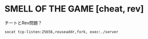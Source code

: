 # SMELL OF THE GAME [cheat, rev]

チートとRev問題？

`socat tcp-listen:25656,reuseaddr,fork, exec:./server`
